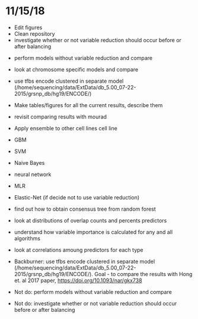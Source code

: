 
# 11/15/18


+ Edit figures
+ Clean repository
+ investigate whether or not variable reduction should occur before or after balancing 
- perform models without variable reduction and compare
- look at chromosome specific models and compare
- use tfbs encode clustered in separate model (/home/sequencing/data/ExtData/db_5.00_07-22-2015/grsnp_db/hg19/ENCODE/)

- Make tables/figures for all the current results, describe them


- revisit comparing results with mourad
- Apply ensemble to other cell lines cell line
- GBM
- SVM
- Naive Bayes
- neural network
- MLR
- Elastic-Net (if decide not to use variable reduction)
- find out how to obtain consensus tree from random forest
- look at distributions of overlap counts and percents predictors
- understand how variable importance is calculated for any and all algorithms
- look at correlations amoung predictors for each type

- Backburner: use tfbs encode clustered in separate model (/home/sequencing/data/ExtData/db_5.00_07-22-2015/grsnp_db/hg19/ENCODE/). Goal - to compare the results with Hong et. al 2017 paper, https://doi.org/10.1093/nar/gkx738

- Not do: perform models without variable reduction and compare
- Not do: investigate whether or not variable reduction should occur before or after balancing 







 






